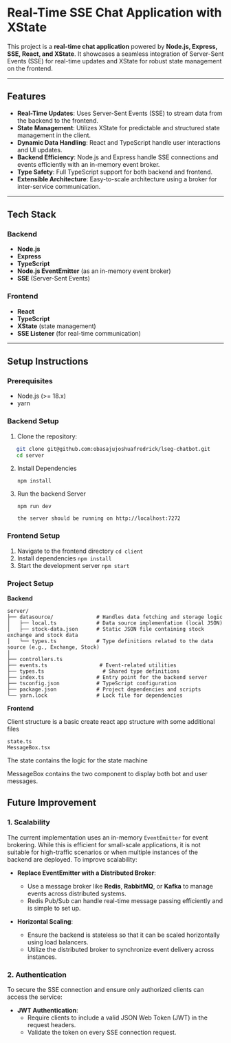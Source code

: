 # Real-Time SSE Chat Application with XState

This project is a **real-time chat application** powered by **Node.js, Express, SSE, React, and XState**. It showcases a seamless integration of Server-Sent Events (SSE) for real-time updates and XState for robust state management on the frontend.

---

## Features

- **Real-Time Updates**: Uses Server-Sent Events (SSE) to stream data from the backend to the frontend.
- **State Management**: Utilizes XState for predictable and structured state management in the client.
- **Dynamic Data Handling**: React and TypeScript handle user interactions and UI updates.
- **Backend Efficiency**: Node.js and Express handle SSE connections and events efficiently with an in-memory event broker.
- **Type Safety**: Full TypeScript support for both backend and frontend.
- **Extensible Architecture**: Easy-to-scale architecture using a broker for inter-service communication.

---

## Tech Stack

### Backend

- **Node.js**
- **Express**
- **TypeScript**
- **Node.js EventEmitter** (as an in-memory event broker)
- **SSE** (Server-Sent Events)

### Frontend

- **React**
- **TypeScript**
- **XState** (state management)
- **SSE Listener** (for real-time communication)

---

## Setup Instructions

### Prerequisites

- Node.js (>= 18.x)
- yarn

### Backend Setup

1. Clone the repository:

```bash
   git clone git@github.com:obasajujoshuafredrick/lseg-chatbot.git
   cd server
```

2. Install Dependencies

   ```npm
   npm install
   ```
3. Run the backend Server

   ```
   npm run dev

   the server should be running on http://localhost:7272
   ```


### Frontend Setup 

1. Navigate to the frontend directory
```cd client```
2. Install dependencies
```npm install```
3. Start the development server
```npm start```

### Project Setup

**Backend**

```
server/
├── datasource/              # Handles data fetching and storage logic
│   ├── local.ts             # Data source implementation (local JSON)
│   ├── stock-data.json      # Static JSON file containing stock exchange and stock data
│   └── types.ts             # Type definitions related to the data source (e.g., Exchange, Stock)
│
├── controllers.ts   
├── events.ts                 # Event-related utilities
├── types.ts                   # Shared type definitions
├── index.ts                 # Entry point for the backend server
├── tsconfig.json            # TypeScript configuration
├── package.json             # Project dependencies and scripts
└── yarn.lock                # Lock file for dependencies
```




**Frontend**

Client structure is a basic create react app structure with some additional files

```
state.ts
MessageBox.tsx
```

The state contains the logic for the state machine 

MessageBox contains the two component to display both bot and user messages.

## Future Improvement

### 1. Scalability

The current implementation uses an in-memory `EventEmitter` for event brokering. While this is efficient for small-scale applications, it is not suitable for high-traffic scenarios or when multiple instances of the backend are deployed. To improve scalability:

- **Replace EventEmitter with a Distributed Broker**:

  - Use a message broker like **Redis**, **RabbitMQ**, or **Kafka** to manage events across distributed systems.
  - Redis Pub/Sub can handle real-time message passing efficiently and is simple to set up.
- **Horizontal Scaling**:

  - Ensure the backend is stateless so that it can be scaled horizontally using load balancers.
  - Utilize the distributed broker to synchronize event delivery across instances.

### 2. Authentication

To secure the SSE connection and ensure only authorized clients can access the service:

- **JWT Authentication**:
  - Require clients to include a valid JSON Web Token (JWT) in the request headers.
  - Validate the token on every SSE connection request.
